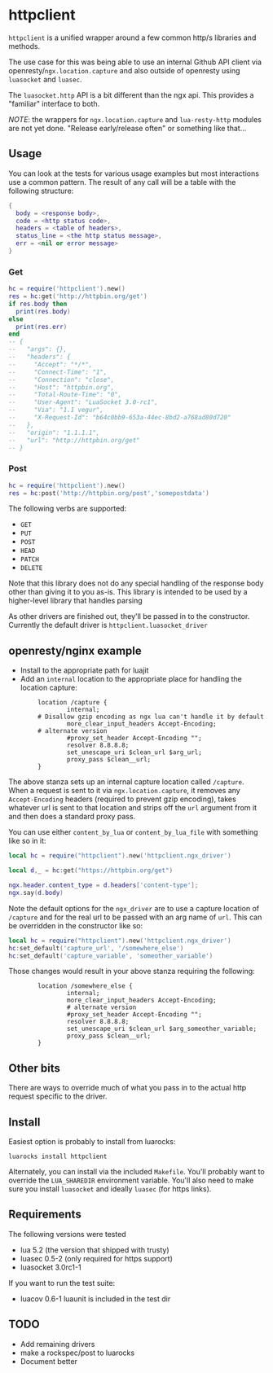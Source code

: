 # httpclient
`httpclient` is a unified wrapper around a few common http/s libraries and methods.

The use case for this was being able to use an internal Github API client via openresty/`ngx.location.capture` and also outside of openresty using `luasocket` and `luasec`.

The `luasocket.http` API is a bit different than the ngx api. This provides a "familiar" interface to both.

*NOTE*: the wrappers for `ngx.location.capture` and `lua-resty-http` modules are not yet done. "Release early/release often" or something like that...

## Usage
You can look at the tests for various usage examples but most interactions use a common pattern.
The result of any call will be a table with the following structure:

```lua
{
  body = <response body>,
  code = <http status code>,
  headers = <table of headers>,
  status_line = <the http status message>,
  err = <nil or error message>
}
```

### Get
```lua
hc = require('httpclient').new()
res = hc:get('http://httpbin.org/get')
if res.body then
  print(res.body)
else
  print(res.err)
end
-- {
--   "args": {}, 
--   "headers": {
--     "Accept": "*/*", 
--     "Connect-Time": "1", 
--     "Connection": "close", 
--     "Host": "httpbin.org", 
--     "Total-Route-Time": "0", 
--     "User-Agent": "LuaSocket 3.0-rc1", 
--     "Via": "1.1 vegur", 
--     "X-Request-Id": "b64c0bb9-653a-44ec-8bd2-a768ad80d720"
--   }, 
--   "origin": "1.1.1.1", 
--   "url": "http://httpbin.org/get"
-- }
```

### Post
```lua
hc = require('httpclient').new()
res = hc:post('http://httpbin.org/post','somepostdata')
```

The following verbs are supported:
- `GET`
- `PUT`
- `POST`
- `HEAD`
- `PATCH`
- `DELETE`

Note that this library does not do any special handling of the response body other than giving it to you as-is.
This library is intended to be used by a higher-level library that handles parsing

As other drivers are finished out, they'll be passed in to the constructor. Currently the default driver is `httpclient.luasocket_driver`

## openresty/nginx example
- Install to the appropriate path for luajit
- Add an `internal` location to the appropriate place for handling the location capture:

```
        location /capture {
                internal;
		# Disallow gzip encoding as ngx lua can't handle it by default
                more_clear_input_headers Accept-Encoding;
		# alternate version
                #proxy_set_header Accept-Encoding "";
                resolver 8.8.8.8;
                set_unescape_uri $clean_url $arg_url;
                proxy_pass $clean__url;
        }

```

The above stanza sets up an internal capture location called `/capture`. When a request is sent to it via `ngx.location.capture`, it removes any `Accept-Encoding` headers (required to prevent gzip encoding), takes whatever url is sent to that location and strips off the `url` argument from it and then does a standard proxy pass.

You can use either `content_by_lua` or `content_by_lua_file` with something like so in it:

```lua
local hc = require("httpclient").new('httpclient.ngx_driver')

local d,_ = hc:get("https://httpbin.org/get")

ngx.header.content_type = d.headers['content-type'];
ngx.say(d.body)
```

Note the default options for the `ngx_driver` are to use a capture location of `/capture` and for the real url to be passed with an arg name of `url`. This can be overridden in the constructor like so:

```lua
local hc = require("httpclient").new('httpclient.ngx_driver')
hc:set_default('capture_url', '/somewhere_else')
hc:set_default('capture_variable', 'someother_variable')
```

Those changes would result in your above stanza requiring the following:

```
        location /somewhere_else {
                internal;
                more_clear_input_headers Accept-Encoding;
                # alternate version
                #proxy_set_header Accept-Encoding "";
                resolver 8.8.8.8;
                set_unescape_uri $clean_url $arg_someother_variable;
                proxy_pass $clean__url;
        }
```

## Other bits
There are ways to override much of what you pass in to the actual http request specific to the driver.

## Install
Easiest option is probably to install from luarocks:

`luarocks install httpclient`

Alternately, you can install via the included `Makefile`. You'll probably want to override the `LUA_SHAREDIR` environment variable. You'll also need to make sure you install `luasocket` and ideally `luasec` (for https links).

## Requirements
The following versions were tested
- lua 5.2 (the version that shipped with trusty)
- luasec 0.5-2 (only required for https support)
- luasocket 3.0rc1-1

If you want to run the test suite:
- luacov 0.6-1
luaunit is included in the test dir

## TODO
- Add remaining drivers
- make a rockspec/post to luarocks
- Document better
